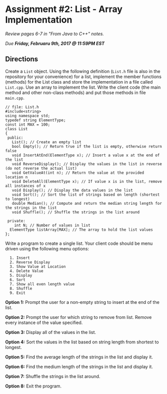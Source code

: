 # Assignment #2: List - Array Implementation

*Review pages 6-7 in "From Java to C++" notes.* 

*Due **Friday, Februaru 9th, 2017 @ 11:59PM EST***

## Directions
Create a `List` object. Using the following definition (`List.h` file is also in the repository for your convenience) for a list, implement the member functions (methods) for the List class and store the implementation in a file called `List.cpp`.  Use an array to implement the list. Write the client code (the main method and other non-class methods) and put those methods in file `main.cpp`. 

```
// file: List.h 
#include<string>
using namespace std;
typedef string ElementType;
const int MAX = 100;
class List
{
 public: 
   List(); // Create an empty list
   bool Empty(); // Return true if the list is empty, otherwise return false
   void InsertAtEnd(ElementType x); // Insert a value x at the end of the list
   void ReverseDisplay(); // Display the values in the list in reverse (do not reverse the actual list)
   void GetValueAt(int n); // Return the value at the provided location n
   void DeleteAll(ElementType x); // If value x is in the list, remove all instances of x
   void Display(); // Display the data values in the list
   void Sort(); // Sort the list of strings based on length (shortest to longest)
   double Median(); // Compute and return the median string length for the strings in the list
   void Shuffle(); // Shuffle the strings in the list around

 private:
	int N; // Number of values in list
  ElementType listArray[MAX]; // The array to hold the list values
};
```

Write a program to create a single list. Your client code should be menu driven using the following menu options:

```
  1. Insert
  2. Reverse Display
  3. Show Value at Location
  4. Delete Value
  5. Display
  6. Sort
  7. Show all even length value
  8. Shuffle
  9. Exit
```
**Option 1:** Prompt the user for a non-empty string to insert at the end of the list.

**Option 2:** Prompt the user for which string to remove from list. Remove every instance of the value specified.

**Option 3:** Display all of the values in the list.

**Option 4:** Sort the values in the list based on string length from shortest to longest.

**Option 5:** Find the average length of the strings in the list and display it.

**Option 6:** Find the medium length of the strings in the list and display it.

**Option 7:** Shuffle the strings in the list around.

**Option 8:** Exit the program.

